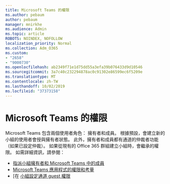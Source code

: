 ```yaml
---
title: Microsoft Teams 的權限
ms.author: pebaum
author: pebaum
manager: mnirkhe
ms.audience: Admin
ms.topic: article
ROBOTS: NOINDEX, NOFOLLOW
localization_priority: Normal
ms.collection: Adm_O365
ms.custom:
- "2658"
- "9000730"
ms.openlocfilehash: ab2349f71e1d75dd55a3efa39b076433d9d10546
ms.sourcegitcommit: 3a7c40c232294878ac0c91302e86599ec6f5209e
ms.translationtype: MT
ms.contentlocale: zh-TW
ms.lasthandoff: 10/02/2019
ms.locfileid: "37373158"
---
```

# <a name="microsoft-teams-permissions"></a>Microsoft Teams 的權限

Microsoft Teams 包含兩個使用者角色： 擁有者和成員。 根據預設，會建立新的小組的使用者會授與擁有者狀態。 此外，擁有者和成員都有通道的仲裁者功能 （如果已設定仲裁）。 如果從現有的 Office 365 群組建立小組時，會繼承的權限。 如需詳細資訊，請參閱：

- [指派小組擁有者和 Microsoft Teams 中的成員](https://docs.microsoft.com/microsoftteams/assign-roles-permissions)
- [Microsoft Teams 應用程式的權限和考量](https://docs.microsoft.com/microsoftteams/app-permissions)
- [在 [小組設定通道 guest 權限](https://support.office.com/article/4756c468-2746-4bfd-a582-736d55fcc169)